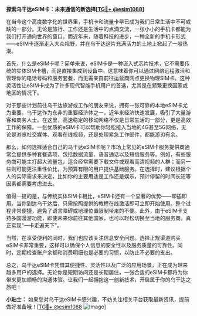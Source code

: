 **探索乌干达eSIM卡：未来通信的新选择[[TG💪+ @esim1088](https://t.me/s/esim1088)]**

在当今这个高度数字化的世界里，手机卡和流量卡早已成为我们日常生活中不可或缺的一部分。无论是旅行、工作还是生活中的点滴交流，一张小小的手机卡都能为我们打开通向世界的窗口。而近年来，随着科技的进步，一种全新的手机卡形式——eSIM卡逐渐走入大众视野，并在乌干达这片充满活力的土地上掀起了一股热潮。

首先，什么是eSIM卡呢？简单来说，eSIM卡是一种嵌入式芯片技术，它不需要传统的实体SIM卡槽，而是直接集成到设备中。这意味着你可以通过网络远程激活和管理你的电话号码和服务套餐，而无需亲自前往运营商网点更换物理SIM卡。这种灵活性让eSIM卡成为了许多现代智能手机用户的首选，尤其是在频繁更换国家或地区的情况下。

对于那些计划前往乌干达旅游或工作的朋友来说，拥有一张可靠的本地eSIM卡尤为重要。乌干达作为东非的重要经济体之一，近年来经济快速发展，吸引了大量游客和商务人士。在这里，高速稳定的移动网络不仅是日常生活的一部分，更是高效工作的保障。一张优质的eSIM卡可以帮助你轻松接入当地的4G甚至5G网络，无论是浏览社交媒体、观看在线视频，还是处理紧急工作邮件，都能游刃有余。

那么，如何选择适合自己的乌干达eSIM卡呢？市场上常见的eSIM卡服务提供商通常会提供多种套餐选项，包括数据流量、语音通话以及短信服务等。例如，有些服务商可能主打超大流量包，适合经常需要下载文件或观看高清视频的人群；而另一些则可能更注重性价比，为预算有限的用户提供基础服务。在选择时，建议根据个人的实际需求来决定，比如你的主要用途是工作还是娱乐，预计停留的时间长短等因素都需要考虑进去。

值得一提的是，与传统实体SIM卡相比，eSIM卡还有一个显著的优势——即插即用。当你到达乌干达后，只需按照提供的教程在线激活即可立即开始使用。整个过程非常便捷，避免了语言障碍或地理位置限制带来的不便。此外，由于eSIM卡支持多国漫游功能，即使未来你前往其他国家，也可以轻松切换至当地的服务商，真正实现“一卡走遍天下”。

当然，在享受便利的同时，我们也应该关注信息安全问题。选择正规渠道购买eSIM卡非常重要，这样可以确保个人信息的安全性以及服务质量的可靠性。同时，定期检查账户余额和消费明细也是必要的习惯，以防止不必要的支出。

总之，乌干达eSIM卡凭借其便捷性、灵活性以及广泛的应用场景，正在成为越来越多用户的选择。无论你是短期访问还是长期居住，一张合适的eSIM卡都将为你带来更加顺畅的沟通体验。让我们一起拥抱这一创新技术，开启属于你的乌干达之旅吧！

**小贴士：** 如果您对乌干达eSIM卡感兴趣，不妨关注相关平台获取最新资讯，提前做好准备哦！[[TG💪+ @esim1088](https://t.me/s/esim1088) ![Image](https://i.postimg.cc/4NQfJmqS/Snipaste-2025-05-13-00-14-12.png)]